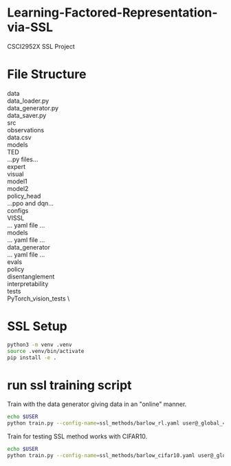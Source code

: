# Learning-Factored-Representation-via-SSL
CSCI2952X SSL Project


# File Structure

data \
  data_loader.py \
  data_generator.py \
  data_saver.py \
  src \
    observations \
    data.csv \
models \
  TED \
    ...py files... \
  expert \
  visual \
  model1 \
  model2 \
  policy_head \
    ...ppo and dqn... \
configs \
  VISSL \
    ... yaml file ... \
  models \
    ... yaml file ... \
  data_generator \
    ... yaml file ... \
evals \
  policy \
  disentanglement \
  interpretability \
tests \
  PyTorch_vision_tests \

# SSL Setup
```bash
python3 -m venv .venv
source .venv/bin/activate
pip install -e .
```

# run ssl training script
Train with the data generator giving data in an "online" manner.
```bash
echo $USER
python train.py --config-name=ssl_methods/barlow_rl.yaml user@_global_=$USER/run_slurm -m
```

Train for testing SSL method works with CIFAR10.
```bash
echo $USER
python train.py --config-name=ssl_methods/barlow_cifar10.yaml user@_global_=$USER/run_slurm -m
```